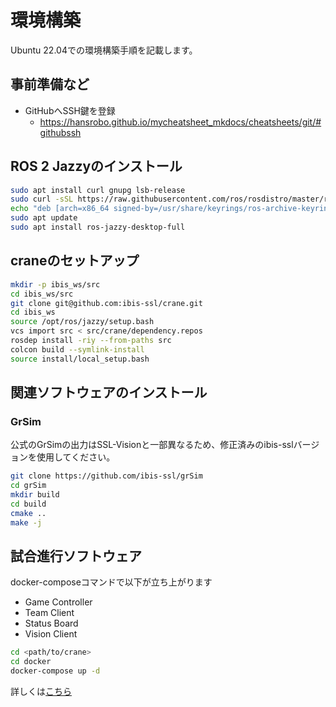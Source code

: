# 環境構築

Ubuntu 22.04での環境構築手順を記載します。

## 事前準備など

- GitHubへSSH鍵を登録
  - <https://hansrobo.github.io/mycheatsheet_mkdocs/cheatsheets/git/#githubssh>

## ROS 2 Jazzyのインストール

```bash
sudo apt install curl gnupg lsb-release
sudo curl -sSL https://raw.githubusercontent.com/ros/rosdistro/master/ros.key -o /usr/share/keyrings/ros-archive-keyring.gpg
echo "deb [arch=x86_64 signed-by=/usr/share/keyrings/ros-archive-keyring.gpg] http://packages.ros.org/ros2/ubuntu $(source /etc/os-release && echo $UBUNTU_CODENAME) main" | sudo tee /etc/apt/sources.list.d/ros2.list > /dev/null
sudo apt update
sudo apt install ros-jazzy-desktop-full
```

## craneのセットアップ

```bash
mkdir -p ibis_ws/src
cd ibis_ws/src
git clone git@github.com:ibis-ssl/crane.git
cd ibis_ws
source /opt/ros/jazzy/setup.bash
vcs import src < src/crane/dependency.repos
rosdep install -riy --from-paths src
colcon build --symlink-install
source install/local_setup.bash
```

## 関連ソフトウェアのインストール

### GrSim

公式のGrSimの出力はSSL-Visionと一部異なるため、修正済みのibis-sslバージョンを使用してください。

```bash
git clone https://github.com/ibis-ssl/grSim
cd grSim
mkdir build
cd build
cmake ..
make -j
```

## 試合進行ソフトウェア

docker-composeコマンドで以下が立ち上がります

- Game Controller
- Team Client
- Status Board
- Vision Client

```bash
cd <path/to/crane>
cd docker
docker-compose up -d
```

詳しくは[こちら](https://ibis-ssl.github.io/crane_documentation/dhttps://ibis-ssl.github.io/crane_documentation/docker/)
